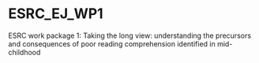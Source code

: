 # ESRC_EJ_WP1
ESRC work package 1: Taking the long view: understanding the precursors and consequences of poor reading comprehension identified in mid-childhood
